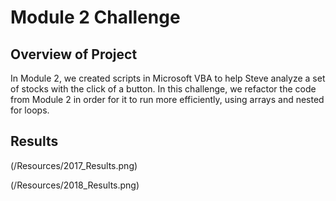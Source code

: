 # Module 2 Challenge
 
## Overview of Project

In Module 2, we created scripts in Microsoft VBA to help Steve analyze a set of stocks with the click of a button. In this challenge, we refactor the code from Module 2 in order for it to run more efficiently, using arrays and nested for loops.

## Results

(/Resources/2017_Results.png)

(/Resources/2018_Results.png)
